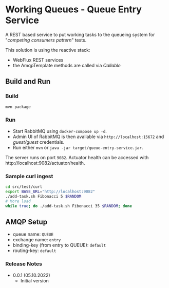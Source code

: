 # Working Queues - Queue Entry Service

A REST based service to put working tasks to the queueing system for "*competing consumers pattern*" tests.

This solution is using the reactive stack:
- WebFlux REST services
- the AmqpTemplate methods are called via *Callable*

## Build and Run

### Build

```bash
mvn package
```

### Run

- Start RabbitMQ using `docker-compose up -d`.
- Admin UI of RabbitMQ is then available via `http://localhost:15672` and *guest/guest* credentials.
- Run either `mvn` or `java -jar target/queue-entry-service.jar`.

The server runs on port `9082`. Actuator health can be accessed with http://localhost:9082/actuator/health.

### Sample curl ingest

```bash
cd src/test/curl
export BASE_URL="http://localhost:9082"
./add-task.sh Fibonacci 5 $RANDOM
# More load
while true; do ./add-task.sh Fibonacci 35 $RANDOM; done
```
## AMQP Setup

- queue name: `QUEUE`
- exchange name: `entry`
- binding-key (from entry to QUEUE): `default`
- routing-key: `default`

### Release Notes

- 0.0.1 (05.10.2022)
  - Initial version
